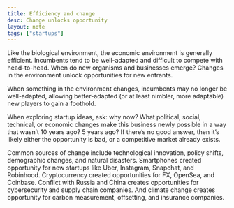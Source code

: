 ```yaml
---
title: Efficiency and change
desc: Change unlocks opportunity
layout: note
tags: ["startups"]
---
```


Like the biological environment, the economic environment is generally efficient. Incumbents tend to be well-adapted and difficult to compete with head-to-head. When do new organisms and businesses emerge? Changes in the environment unlock opportunities for new entrants.

When something in the environment changes, incumbents may no longer be well-adapted, allowing better-adapted (or at least nimbler, more adaptable) new players to gain a foothold.

When exploring startup ideas, ask: why now? What political, social, technical, or economic changes make this business newly possible in a way that wasn’t 10 years ago? 5 years ago? If there’s no good answer, then it’s likely either the opportunity is bad, or a competitive market already exists.

Common sources of change include technological innovation, policy shifts, demographic changes, and natural disasters. Smartphones created opportunity for new startups like Uber, Instagram, Snapchat, and Robinhood. Cryptocurrency created opportunities for FX, OpenSea, and Coinbase. Conflict with Russia and China creates opportunities for cybersecurity and supply chain companies. And climate change creates opportunity for carbon measurement, offsetting, and insurance companies. 